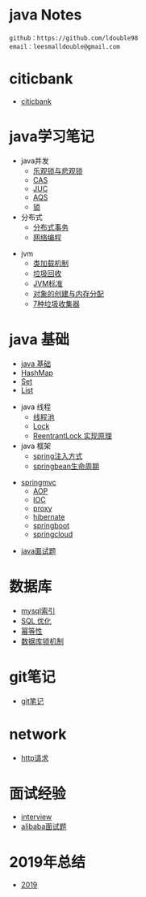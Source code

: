 # java Notes
    github：https://github.com/ldouble98
    email：leesmalldouble@gmail.com

# citicbank   
   - [citicbank](citicbank/citicbank学习知识点.md)

# java学习笔记
   + java并发
      + [乐观锁与悲观锁](并发/乐观锁与悲观锁.md)
      + [CAS](并发/CAS.md)
      + [JUC](并发/JUC.md)
      + [AQS](并发/AQS原理.md)
      + [锁](并发/锁.md)
   + 分布式
      + [分布式事务](分布式/分布式事务.md)
      + [网络编程](分布式/网络编程.md)
   - jvm
      + [类加载机制](jvm/类加载机制.md)
      + [垃圾回收](jvm/GC.md)
      + [JVM标准](jvm/jvm标准.md)
      + [对象的创建与内存分配](jvm/对象的创建与内存分配.md)
      + [7种垃圾收集器](jvm/垃圾收集器.md)
   
# java 基础
   + [java 基础](java基础/java基础.md)
   + [HashMap](java基础/HashMap.md)
   + [Set](java基础/Set.md)
   + [List](java基础/List.md)
   - java 线程
      + [线程池](java线程/java多线程.md)
      + [Lock](java线程/lock.md)
      + [ReentrantLock 实现原理](java线程/ReentrantLock.md)
   - java 框架
      + [spring注入方式](java框架/spring/spring注入方式.md)
      + [springbean生命周期](java框架/spring/SpringBean生命周期.md)
   + [springmvc](java框架/spring/SpringMVC.md)
      + [AOP](java框架/spring/AOP.md)
      + [IOC](java框架/spring/Ioc.md)
      + [proxy](java框架/spring/proxy.md)
      + [hibernate](java框架/hibernate.md)
      + [springboot](java框架/springboot.md)
      + [springcloud](java框架/springcloud.md)
   - [java面试题](java面试题.md)

# 数据库
   - [mysql索引](数据库/MySQL/mysql索引.md)
   - [SQL 优化](数据库/MySQL/SQL优化.md)
   - [幂等性](数据库/幂等性.md)
   - [数据库锁机制](数据库/数据库锁机制.md)
  
# git笔记
   - [git笔记](git/gitnote.md)
# network
   - [http请求](network/http.md)

# 面试经验
   -  [interview](面试经验/interview.md)
   -  [alibaba面试题](面试经验/阿里大佬面试题.md)

# 2019年总结
   - [2019](总结/2019.md)

   

 
